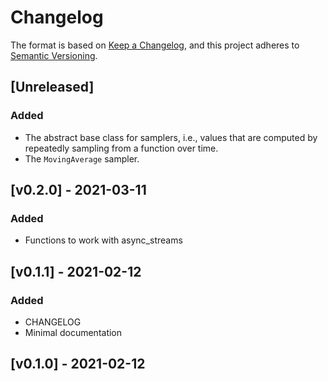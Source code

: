 # Changelog

The format is based on [Keep a Changelog](https://keepachangelog.com/en/1.0.0/),
and this project adheres to [Semantic Versioning](https://semver.org/spec/v2.0.0.html).

## [Unreleased]

### Added

- The abstract base class for samplers, i.e., values that are computed by
  repeatedly sampling from a function over time.
- The `MovingAverage` sampler.

## [v0.2.0] - 2021-03-11

### Added

- Functions to work with async_streams

## [v0.1.1] - 2021-02-12

### Added

- CHANGELOG
- Minimal documentation

## [v0.1.0] - 2021-02-12

